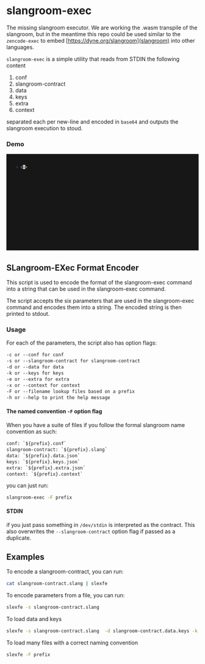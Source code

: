 # slangroom-exec

The missing slangroom executor. We are working the .wasm transpile of the
slangroom, but in the meantime this repo could be used similar to the `zencode-exec`
to embed [https://dyne.org/slangroom](slangroom) into other languages.

`slangroom-exec` is a simple utility that reads from STDIN the following content

1. conf
1. slangroom-contract
1. data
1. keys
1. extra
1. context

separated each per new-line and encoded in `base64` and outputs the slangroom execution to stoud.

### Demo

![Slangroom-exec Demo](./docs/slangroom-exec.gif)

## SLangroom-EXec Format Encoder

This script is used to encode the format of the slangroom-exec command into a string that can be used in the slangroom-exec command.

The script accepts the six parameters that are used in the slangroom-exec command and encodes them into a string. The encoded string is then printed to stdout.

### Usage

For each of the parameters, the script also has option flags:

```
-c or --conf for conf
-s or --slangroom-contract for slangroom-contract
-d or --data for data
-k or --keys for keys
-e or --extra for extra
-x or --context for context
-F or --filename lookup files based on a prefix
-h or --help to print the help message
```

#### The named convention `-F` option flag

When you have a suite of files if you follow the formal slangroom name convention as such:

```
conf: `${prefix}.conf`
slangroom-contract: `${prefix}.slang`
data: `${prefix}.data.json`
keys: `${prefix}.keys.json`
extra: `${prefix}.extra.json`
context: `${prefix}.context`
```

you can just run:

```bash
slangroom-exec -F prefix
```

#### STDIN

if you just pass something in `/dev/stdin` is interpreted as the contract.
This also overwrites the `--slangroom-contract` option flag if passed as a duplicate.

## Examples

To encode a slangroom-contract, you can run:

```bash
cat slangroom-contract.slang | slexfe
```

To encode parameters from a file, you can run:

```bash
slexfe -s slangroom-contract.slang
```

To load data and keys

```bash
slexfe -s slangroom-contract.slang  -d slangroom-contract.data.keys -k slangroom-contract.keys.json
```

To load many files with a correct naming convention

```bash
slexfe -F prefix
```
